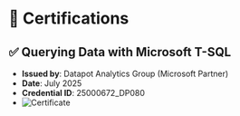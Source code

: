 # 📜 Certifications

## ✅ Querying Data with Microsoft T-SQL
- **Issued by**: Datapot Analytics Group (Microsoft Partner)
- **Date**: July 2025
- **Credential ID**: 25000672_DP080
- ![Certificate](<img width="1057" height="821" alt="T-SQL CERTIFICATE" src="https://github.com/user-attachments/assets/46d997e8-9f6b-4c70-98e0-0da68a7d5f0c" />
)
